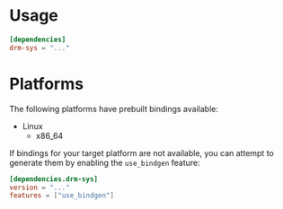# Usage

```toml
[dependencies]
drm-sys = "..."
```

# Platforms

The following platforms have prebuilt bindings available:

* Linux
  * x86_64

If bindings for your target platform are not available, you can attempt to
generate them by enabling the `use_bindgen` feature:

```toml
[dependencies.drm-sys]
version = "..."
features = ["use_bindgen"]
```
